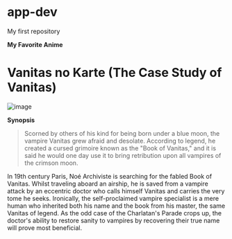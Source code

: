 # app-dev
My first repository

**My Favorite Anime**
# Vanitas no Karte (The Case Study of Vanitas)
![image](https://github.com/JohnBontogon/app-dev/assets/133963409/d61a9e78-1b8a-4f35-bb07-f9b4176a7455)

**Synopsis**
>Scorned by others of his kind for being born under a blue moon, the vampire Vanitas grew afraid and desolate. According to legend, he created a cursed grimoire known as the "Book of Vanitas," and it is said he would one day use it to bring retribution upon all vampires of the crimson moon.

In 19th century Paris, Noé Archiviste is searching for the fabled Book of Vanitas. Whilst traveling aboard an airship, he is saved from a vampire attack by an eccentric doctor who calls himself Vanitas and carries the very tome he seeks. Ironically, the self-proclaimed vampire specialist is a mere human who inherited both his name and the book from his master, the same Vanitas of legend. As the odd case of the Charlatan's Parade crops up, the doctor's ability to restore sanity to vampires by recovering their true name will prove most beneficial.
